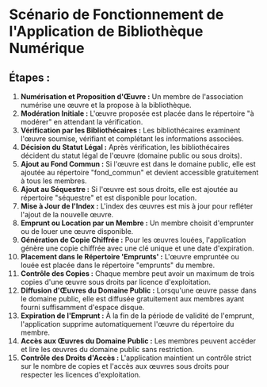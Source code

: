 # Scénario de Fonctionnement de l'Application de Bibliothèque Numérique

## Étapes :

1. **Numérisation et Proposition d'Œuvre :** Un membre de l'association numérise une œuvre et la propose à la bibliothèque.
2. **Modération Initiale :** L'œuvre proposée est placée dans le répertoire "à modérer" en attendant la vérification.
3. **Vérification par les Bibliothécaires :** Les bibliothécaires examinent l'œuvre soumise, vérifiant et complétant les informations associées.
4. **Décision du Statut Légal :** Après vérification, les bibliothécaires décident du statut légal de l'œuvre (domaine public ou sous droits).
5. **Ajout au Fond Commun :** Si l'œuvre est dans le domaine public, elle est ajoutée au répertoire "fond_commun" et devient accessible gratuitement à tous les membres.
6. **Ajout au Séquestre :** Si l'œuvre est sous droits, elle est ajoutée au répertoire "séquestre" et est disponible pour location.
7. **Mise à Jour de l'Index :** L'index des œuvres est mis à jour pour refléter l'ajout de la nouvelle œuvre.
8. **Emprunt ou Location par un Membre :** Un membre choisit d'emprunter ou de louer une œuvre disponible.
9. **Génération de Copie Chiffrée :** Pour les œuvres louées, l'application génère une copie chiffrée avec une clé unique et une date d'expiration.
10. **Placement dans le Répertoire 'Emprunts' :** L'œuvre empruntée ou louée est placée dans le répertoire "emprunts" du membre.
11. **Contrôle des Copies :** Chaque membre peut avoir un maximum de trois copies d'une œuvre sous droits par licence d'exploitation.
12. **Diffusion d'Œuvres du Domaine Public :** Lorsqu'une œuvre passe dans le domaine public, elle est diffusée gratuitement aux membres ayant fourni suffisamment d'espace disque.
13. **Expiration de l'Emprunt :** À la fin de la période de validité de l'emprunt, l'application supprime automatiquement l'œuvre du répertoire du membre.
14. **Accès aux Œuvres du Domaine Public :** Les membres peuvent accéder et lire les œuvres du domaine public sans restriction.
15. **Contrôle des Droits d'Accès :** L'application maintient un contrôle strict sur le nombre de copies et l'accès aux œuvres sous droits pour respecter les licences d'exploitation.
